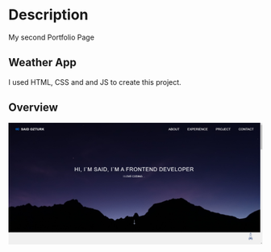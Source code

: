# Description
My second Portfolio Page

## Weather App

I used HTML, CSS and and JS to create this project.

## Overview

![Overview](./images/overview.png)

